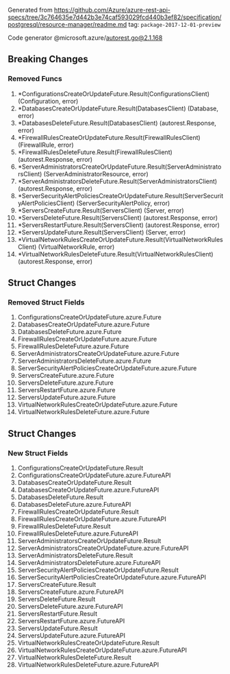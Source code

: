 Generated from https://github.com/Azure/azure-rest-api-specs/tree/3c764635e7d442b3e74caf593029fcd440b3ef82/specification/postgresql/resource-manager/readme.md tag: `package-2017-12-01-preview`

Code generator @microsoft.azure/autorest.go@2.1.168

## Breaking Changes

### Removed Funcs

1. *ConfigurationsCreateOrUpdateFuture.Result(ConfigurationsClient) (Configuration, error)
1. *DatabasesCreateOrUpdateFuture.Result(DatabasesClient) (Database, error)
1. *DatabasesDeleteFuture.Result(DatabasesClient) (autorest.Response, error)
1. *FirewallRulesCreateOrUpdateFuture.Result(FirewallRulesClient) (FirewallRule, error)
1. *FirewallRulesDeleteFuture.Result(FirewallRulesClient) (autorest.Response, error)
1. *ServerAdministratorsCreateOrUpdateFuture.Result(ServerAdministratorsClient) (ServerAdministratorResource, error)
1. *ServerAdministratorsDeleteFuture.Result(ServerAdministratorsClient) (autorest.Response, error)
1. *ServerSecurityAlertPoliciesCreateOrUpdateFuture.Result(ServerSecurityAlertPoliciesClient) (ServerSecurityAlertPolicy, error)
1. *ServersCreateFuture.Result(ServersClient) (Server, error)
1. *ServersDeleteFuture.Result(ServersClient) (autorest.Response, error)
1. *ServersRestartFuture.Result(ServersClient) (autorest.Response, error)
1. *ServersUpdateFuture.Result(ServersClient) (Server, error)
1. *VirtualNetworkRulesCreateOrUpdateFuture.Result(VirtualNetworkRulesClient) (VirtualNetworkRule, error)
1. *VirtualNetworkRulesDeleteFuture.Result(VirtualNetworkRulesClient) (autorest.Response, error)

## Struct Changes

### Removed Struct Fields

1. ConfigurationsCreateOrUpdateFuture.azure.Future
1. DatabasesCreateOrUpdateFuture.azure.Future
1. DatabasesDeleteFuture.azure.Future
1. FirewallRulesCreateOrUpdateFuture.azure.Future
1. FirewallRulesDeleteFuture.azure.Future
1. ServerAdministratorsCreateOrUpdateFuture.azure.Future
1. ServerAdministratorsDeleteFuture.azure.Future
1. ServerSecurityAlertPoliciesCreateOrUpdateFuture.azure.Future
1. ServersCreateFuture.azure.Future
1. ServersDeleteFuture.azure.Future
1. ServersRestartFuture.azure.Future
1. ServersUpdateFuture.azure.Future
1. VirtualNetworkRulesCreateOrUpdateFuture.azure.Future
1. VirtualNetworkRulesDeleteFuture.azure.Future

## Struct Changes

### New Struct Fields

1. ConfigurationsCreateOrUpdateFuture.Result
1. ConfigurationsCreateOrUpdateFuture.azure.FutureAPI
1. DatabasesCreateOrUpdateFuture.Result
1. DatabasesCreateOrUpdateFuture.azure.FutureAPI
1. DatabasesDeleteFuture.Result
1. DatabasesDeleteFuture.azure.FutureAPI
1. FirewallRulesCreateOrUpdateFuture.Result
1. FirewallRulesCreateOrUpdateFuture.azure.FutureAPI
1. FirewallRulesDeleteFuture.Result
1. FirewallRulesDeleteFuture.azure.FutureAPI
1. ServerAdministratorsCreateOrUpdateFuture.Result
1. ServerAdministratorsCreateOrUpdateFuture.azure.FutureAPI
1. ServerAdministratorsDeleteFuture.Result
1. ServerAdministratorsDeleteFuture.azure.FutureAPI
1. ServerSecurityAlertPoliciesCreateOrUpdateFuture.Result
1. ServerSecurityAlertPoliciesCreateOrUpdateFuture.azure.FutureAPI
1. ServersCreateFuture.Result
1. ServersCreateFuture.azure.FutureAPI
1. ServersDeleteFuture.Result
1. ServersDeleteFuture.azure.FutureAPI
1. ServersRestartFuture.Result
1. ServersRestartFuture.azure.FutureAPI
1. ServersUpdateFuture.Result
1. ServersUpdateFuture.azure.FutureAPI
1. VirtualNetworkRulesCreateOrUpdateFuture.Result
1. VirtualNetworkRulesCreateOrUpdateFuture.azure.FutureAPI
1. VirtualNetworkRulesDeleteFuture.Result
1. VirtualNetworkRulesDeleteFuture.azure.FutureAPI
